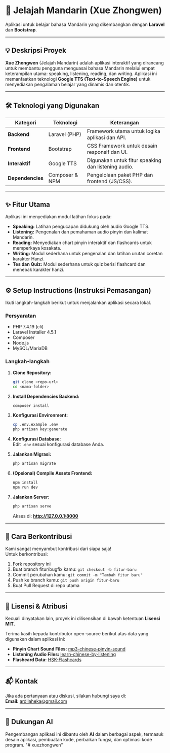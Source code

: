 # 🍜 Jelajah Mandarin (Xue Zhongwen)

Aplikasi untuk belajar bahasa Mandarin yang dikembangkan dengan **Laravel** dan **Bootstrap**.

---

## 💡 Deskripsi Proyek

**Xue Zhongwen** (Jelajah Mandarin) adalah aplikasi interaktif yang dirancang untuk membantu pengguna menguasai bahasa Mandarin melalui empat keterampilan utama: speaking, listening, reading, dan writing. Aplikasi ini memanfaatkan teknologi **Google TTS (Text-to-Speech Engine)** untuk menyediakan pengalaman belajar yang dinamis dan otentik.

---

## 🛠️ Teknologi yang Digunakan

| Kategori     | Teknologi                | Keterangan                                         |
| ------------ | ----------------------- | ------------------------------------------------- |
| **Backend**  | Laravel (PHP)            | Framework utama untuk logika aplikasi dan API.    |
| **Frontend** | Bootstrap                | CSS Framework untuk desain responsif dan UI.      |
| **Interaktif**| Google TTS              | Digunakan untuk fitur speaking dan listening audio.|
| **Dependencies** | Composer & NPM        | Pengelolaan paket PHP dan frontend (JS/CSS).      |

---

## ✨ Fitur Utama

Aplikasi ini menyediakan modul latihan fokus pada:

* **Speaking:** Latihan pengucapan didukung oleh audio Google TTS.  
* **Listening:** Pengenalan dan pemahaman audio pinyin dan kalimat Mandarin.  
* **Reading:** Menyediakan chart pinyin interaktif dan flashcards untuk memperkaya kosakata.  
* **Writing:** Modul sederhana untuk pengenalan dan latihan urutan coretan karakter Hanzi.
* **Tes dan Quiz:** Modul sederhana untuk quiz berisi flashcard dan menebak karakter hanzi.

---

## ⚙️ Setup Instructions (Instruksi Pemasangan)

Ikuti langkah-langkah berikut untuk menjalankan aplikasi secara lokal.

### Persyaratan

- PHP 7.4.19 (cli)  
- Laravel Installer 4.5.1  
- Composer  
- Node.js  
- MySQL/MariaDB

### Langkah-langkah

1. **Clone Repository:**  
    ```bash
    git clone <repo-url>
    cd <nama-folder>
    ```

2. **Install Dependencies Backend:**  
    ```bash
    composer install
    ```

3. **Konfigurasi Environment:**  
    ```bash
    cp .env.example .env
    php artisan key:generate
    ```

4. **Konfigurasi Database:**  
    Edit `.env` sesuai konfigurasi database Anda.

5. **Jalankan Migrasi:**  
    ```bash
    php artisan migrate
    ```

6. **(Opsional) Compile Assets Frontend:**  
    ```bash
    npm install
    npm run dev
    ```

7. **Jalankan Server:**  
    ```bash
    php artisan serve
    ```  
    Akses di: **http://127.0.0.1:8000**

---

## 🤝 Cara Berkontribusi

Kami sangat menyambut kontribusi dari siapa saja!  
Untuk berkontribusi:

1. Fork repository ini  
2. Buat branch fitur/bugfix kamu: `git checkout -b fitur-baru`  
3. Commit perubahan kamu: `git commit -m "Tambah fitur baru"`  
4. Push ke branch kamu: `git push origin fitur-baru`  
5. Buat Pull Request di repo utama

---

## 📜 Lisensi & Atribusi

Kecuali dinyatakan lain, proyek ini dilisensikan di bawah ketentuan **Lisensi MIT**.

Terima kasih kepada kontributor open-source berikut atas data yang digunakan dalam aplikasi ini:

* **Pinyin Chart Sound Files:** [mp3-chinese-pinyin-sound](https://github.com/davinfifield/mp3-chinese-pinyin-sound)  
* **Listening Audio Files:** [learn-chinese-by-listening](https://github.com/bandinopla/learn-chinese-by-listening)  
* **Flashcard Data:** [HSK-Flashcards](https://github.com/michcqge/HSK-Flashcards)  

---

## 📬 Kontak

Jika ada pertanyaan atau diskusi, silakan hubungi saya di:  
**Email:** ardilaheka@gmail.com  

---

## 🤖 Dukungan AI

Pengembangan aplikasi ini dibantu oleh **AI** dalam berbagai aspek, termasuk desain aplikasi, pembuatan kode, perbaikan fungsi, dan optimasi kode program.
"# xuezhongwen" 
